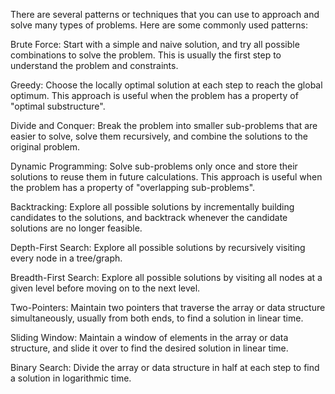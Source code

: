  
There are several patterns or techniques that you can use to approach and solve many types of problems. Here are some commonly used patterns:

Brute Force: Start with a simple and naive solution, and try all possible combinations to solve the problem. This is usually the first step to understand the problem and constraints.

Greedy: Choose the locally optimal solution at each step to reach the global optimum. This approach is useful when the problem has a property of "optimal substructure".

Divide and Conquer: Break the problem into smaller sub-problems that are easier to solve, solve them recursively, and combine the solutions to the original problem.

Dynamic Programming: Solve sub-problems only once and store their solutions to reuse them in future calculations. This approach is useful when the problem has a property of "overlapping sub-problems".

Backtracking: Explore all possible solutions by incrementally building candidates to the solutions, and backtrack whenever the candidate solutions are no longer feasible.

Depth-First Search: Explore all possible solutions by recursively visiting every node in a tree/graph.

Breadth-First Search: Explore all possible solutions by visiting all nodes at a given level before moving on to the next level.

Two-Pointers: Maintain two pointers that traverse the array or data structure simultaneously, usually from both ends, to find a solution in linear time.

Sliding Window: Maintain a window of elements in the array or data structure, and slide it over to find the desired solution in linear time.

Binary Search: Divide the array or data structure in half at each step to find a solution in logarithmic time.

